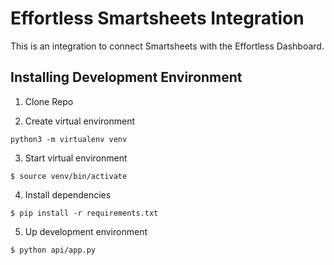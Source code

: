 # Effortless Smartsheets Integration

This is an integration to connect Smartsheets with the Effortless Dashboard.

## Installing Development Environment

1. Clone Repo

2. Create virtual environment

```
python3 -m virtualenv venv
```

3. Start virtual environment

```
$ source venv/bin/activate
```

4. Install dependencies

```
$ pip install -r requirements.txt
```

5. Up development environment

```
$ python api/app.py
```